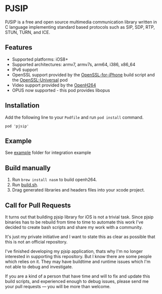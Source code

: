 # PJSIP

PJSIP is a free and open source multimedia communication library written in C language implementing standard based protocols such as SIP, SDP, RTP, STUN, TURN, and ICE.          

## Features

- Supported platforms: iOS8+
- Supported architectures: armv7, armv7s, arm64, i386, x86_64
- IPv6 support
- OpenSSL support provided by the [OpenSSL-for-iPhone](https://github.com/x2on/OpenSSL-for-iPhone) build script and the [OpenSSL-Universal](https://github.com/krzyzanowskim/OpenSSL) pod
- Video support provided by the [OpenH264](https://github.com/cisco/openh264)
- OPUS now supported - this pod provides libopus

## Installation

Add the following line to your `Podfile` and run `pod install` command.

```
pod 'pjsip'
```

## Example

See [example](example/ipjsystest) folder for integration example

## Build manually

1. Run `brew install nasm` to build openh264.
1. Run [build.sh](build.sh).
2. Drag generated libraries and headers files into your xcode project.

## Call for Pull Requests

It turns out that building pjsip library for iOS is not a trivial task. Since pjsip binaries has to be rebuild from time to time to automate this work I've decided to create bash scripts and share my work with a community. 

It's just my private initiative and I want to state this as clear as possible that this is not an official repository. 

I've finished developing my pjsip application, thats why I'm no longer interested in supporting this repository. But I know there are some people which relies on it. They may have buildtime and runtime issues which I'm not able to debug and investigate. 

If you are a kind of a person that have time and will to fix and update this build scripts, and experienced enough to debug issues, please send me your pull requests — you will be more than welcome.  
